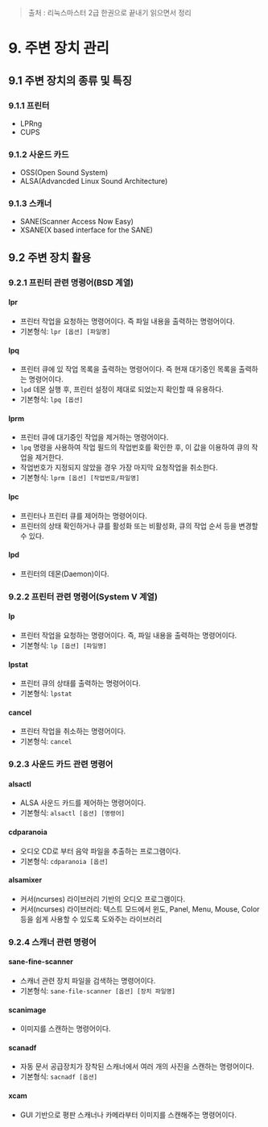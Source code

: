 > 출처 :  리눅스마스터 2급 한권으로 끝내기 읽으면서 정리 

# 9. 주변 장치 관리
## 9.1 주변 장치의 종류 및 특징
### 9.1.1 프린터
- LPRng
- CUPS

### 9.1.2 사운드 카드
- OSS(Open Sound System)
- ALSA(Advancded Linux Sound Architecture)

### 9.1.3 스캐너
- SANE(Scanner Access Now Easy)
- XSANE(X based interface for the SANE)

## 9.2 주변 장치 활용
### 9.2.1 프린터 관련 명령어(BSD 계열)
#### lpr
- 프린터 작업을 요청하는 명령어이다. 즉 파일 내용을 출력하는 명령어이다.
- 기본형식: `lpr [옵션] [파일명]`

#### lpq
- 프린터 큐에 있 작업 목록을 출력하는 명령어이다. 즉 현재 대기중인 목록을 출력하는 명령어이다.
- `lpd` 데몬 실행 후, 프린터 설정이 제대로 되었는지 확인할 때 유용하다.
- 기본형식: `lpq [옵션]`

#### lprm
- 프린터 큐에 대기중인 작업을 제거하는 명령어이다.
- `lpq` 명령을 사용하여 작업 필드의 작업번호를 확인한 후, 이 값을 이용하여 큐의 작업을 제거한다.
- 작업번호가 지정되지 않았을 경우 가장 마지막 요청작업을 취소한다.
- 기본형식: `lprm [옵션] [작업번호/파일명]`

#### lpc
- 프린터나 프린터 큐를 제어하는 명령어이다.
- 프린터의 상태 확인하거나 큐를 활성화 또는 비활성화, 큐의 작업 순서 등을 변경할 수 있다.

#### lpd
- 프린터의 데몬(Daemon)이다.

### 9.2.2 프린터 관련 명령어(System V 계열)
#### lp
- 프린터 작업을 요청하는 명령어이다. 즉, 파일 내용을 출력하는 명령어이다.
- 기본형식: `lp [옵션] [파일명]`

#### lpstat
- 프린터 큐의 상태를 출력하는 명령어이다.
- 기본형식: `lpstat`

#### cancel
- 프린터 작업을 취소하는 명령어이다.
- 기본형식: `cancel`

### 9.2.3 사운드 카드 관련 명령어
#### alsactl
- ALSA 사운드 카드를 제어하는 명령어이다.
- 기본형식: `alsactl [옵션] [명령어]`

#### cdparanoia
- 오디오 CD로 부터 음악 파일을 추출하는 프로그램이다.
- 기본형식: `cdparanoia [옵션]`

#### alsamixer
- 커서(ncurses) 라이브러리 기반의 오디오 프로그램이다.
- 커서(ncurses) 라이브러리: 텍스트 모드에서 윈도, Panel, Menu, Mouse, Color 등을 쉽게 사용할 수 있도록 도와주는 라이브러리

### 9.2.4 스캐너 관련 명령어
#### sane-fine-scanner
- 스캐너 관련 장치 파일을 검색하는 명령어이다.
- 기본형식: `sane-file-scanner [옵션] [장치 파일명]`

#### scanimage
- 이미지를 스캔하는 명령어이다.

#### scanadf
- 자동 문서 공급장치가 장착된 스캐너에서 여러 개의 사진을 스캔하는 명령어이다.
- 기본형식: `sacnadf [옵션]`

#### xcam
- GUI 기반으로 평판 스캐너나 카메라부터 이미지를 스캔해주는 명령어이다.
